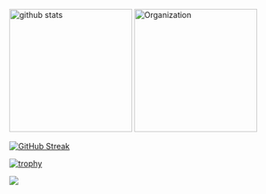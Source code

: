 <p align="left"> 
	<img alt="github stats"  height="220px"src="https://git-hub-readme-stats-clone2-blwg.vercel.app/api/?username=rintarofujita&orgs=acme,evilcorp,fsociety&cont_private=true&theme=react" />
	<img alt="Organization" height="220px"  src="https://git-hub-readme-stats-clone2-blwg.vercel.app/api/top-langs/?username=rintarofujita&langs_count=8&layout=donut&cont_private=true&role=OWNER,ORGANIZATION_MEMBER,COLLABORATOR&theme=react" />
</p>
<a href="https://git.io/streak-stats"><img src="https://github-readme-streak-stats.herokuapp.com?user=rintarofujita&theme=dark" alt="GitHub Streak" /></a>

[![trophy](https://github-profile-trophy.vercel.app/?username=rintarofujita&rank=SECRET,SSS,SS,S,AAA,AA,A&no-bg=true&theme=onedark&no-frame=true)](https://rintarofujita.tech)

<p align="left">
    <img src="https://skillicons.dev/icons?i=html,css,js,react,cpp,docker,py,swift,svelte" />
</p>

